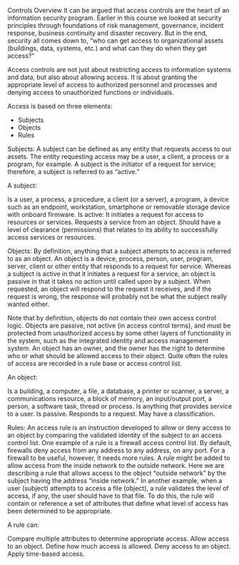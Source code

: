 Controls Overview
It can be argued that access controls are the heart of an information security program. Earlier in this course we looked at security principles through foundations of risk management, governance, incident response, business continuity and disaster recovery. But in the end, security all comes down to, “who can get access to organizational assets (buildings, data, systems, etc.) and what can they do when they get access?”

Access controls are not just about restricting access to information systems and data, but also about allowing access. It is about granting the appropriate level of access to authorized personnel and processes and denying access to unauthorized functions or individuals.

Access is based on three elements:  

 - Subjects
 - Objects
 - Rules
 
 
 
 Subjects:
A subject can be defined as any entity that requests access to our assets. The entity requesting access may be a user, a client, a process or a program, for example. A subject is the initiator of a request for service; therefore, a subject is referred to as “active.”

A subject:

Is a user, a process, a procedure, a client (or a server), a program, a device such as an endpoint, workstation, smartphone or removable storage device with onboard firmware.
Is active: It initiates a request for access to resources or services.
Requests a service from an object.
Should have a level of clearance (permissions) that relates to its ability to successfully access services or resources.



Objects:
By definition, anything that a subject attempts to access is referred to as an object. An object is a device, process, person, user, program, server, client or other entity that responds to a request for service. Whereas a subject is active in that it initiates a request for a service, an object is passive in that it takes no action until called upon by a subject. When requested, an object will respond to the request it receives, and if the request is wrong, the response will probably not be what the subject really wanted either.

Note that by definition, objects do not contain their own access control logic. Objects are passive, not active (in access control terms), and must be protected from unauthorized access by some other layers of functionality in the system, such as the integrated identity and access management system. An object has an owner, and the owner has the right to determine who or what should be allowed access to their object. Quite often the rules of access are recorded in a rule base or access control list.

An object:

Is a building, a computer, a file, a database, a printer or scanner, a server, a communications resource, a block of memory, an input/output port, a person, a software task, thread or process.
Is anything that provides service to a user.
Is passive.
Responds to a request.
May have a classification.


Rules:
An access rule is an instruction developed to allow or deny access to an object by comparing the validated identity of the subject to an access control list. One example of a rule is a firewall access control list. By default, firewalls deny access from any address to any address, on any port. For a firewall to be useful, however, it needs more rules. A rule might be added to allow access from the inside network to the outside network. Here we are describing a rule that allows access to the object “outside network” by the subject having the address “inside network.” In another example, when a user (subject) attempts to access a file (object), a rule validates the level of access, if any, the user should have to that file. To do this, the rule will contain or reference a set of attributes that define what level of access has been determined to be appropriate.

A rule can:

Compare multiple attributes to determine appropriate access.
Allow access to an object.
Define how much access is allowed.
Deny access to an object.
Apply time-based access.
